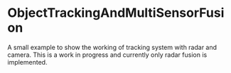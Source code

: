 # ObjectTrackingAndMultiSensorFusion
A small example to show the working of tracking system with radar and camera.
This is a work in progress and currently only radar fusion is implemented.
